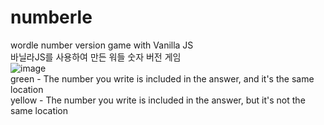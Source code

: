 # numberle
 wordle number version game with Vanilla JS
<br>
 바닐라JS를 사용하여 만든 워들 숫자 버전 게임
<br>
![image](https://user-images.githubusercontent.com/80393294/158287879-d613b9d5-52eb-4acb-b9f5-af4b399297cb.png)
<br>
green - The number you write is included in the answer, and it's the same location
<br>
yellow - The number you write is included in the answer, but it's not the same location
